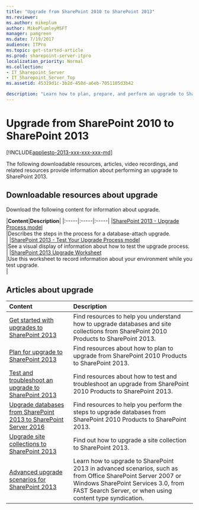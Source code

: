 ```yaml
---
title: "Upgrade from SharePoint 2010 to SharePoint 2013"
ms.reviewer: 
ms.author: mikeplum
author: MikePlumleyMSFT
manager: pamgreen
ms.date: 7/19/2017
audience: ITPro
ms.topic: get-started-article
ms.prod: sharepoint-server-itpro
localization_priority: Normal
ms.collection:
- IT_Sharepoint_Server
- IT_Sharepoint_Server_Top
ms.assetid: 45319d1c-3b2d-458d-a6eb-7051105d3b42

description: "Learn how to plan, prepare, and perform an upgrade to SharePoint 2013."
---
```


# Upgrade from SharePoint 2010 to SharePoint 2013

[!INCLUDE[appliesto-2013-xxx-xxx-xxx-md](../includes/appliesto-2013-xxx-xxx-xxx-md.md)]
  
The following downloadable resources, articles, video recordings, and related resources provide information about performing an upgrade to SharePoint 2013.
  
## Downloadable resources about upgrade

Download the following content for information about upgrade.
  
|**Content**|**Description**|
|:-----|:-----|:-----|
|[SharePoint 2013 - Upgrade Process model](https://go.microsoft.com/fwlink/?LinkId=255047) <br/> |Describes the steps in the process for a database-attach upgrade.  <br/> |
|[SharePoint 2013 - Test Your Upgrade Process model](https://go.microsoft.com/fwlink/?LinkId=252098) <br/> |See a visual display of information about how to test the upgrade process.  <br/> |
|[SharePoint 2013 Upgrade Worksheet](https://go.microsoft.com/fwlink/?LinkId=252097) <br/> |Use this worksheet to record information about your environment while you test upgrade.  <br/> |
   
## Articles about upgrade

  
|**Content**|**Description**|
|:-----|:-----|
|[Get started with upgrades to SharePoint 2013](get-started-with-upgrade-0.md) <br/> |Find resources to help you understand how to upgrade databases and site collections from SharePoint 2010 Products to SharePoint 2013.  <br/> |
|[Plan for upgrade to SharePoint 2013](/previous-versions/office/sharepoint-server-2010/cc303429(v=office.14)) <br/> |Find resources about how to plan to upgrade from SharePoint 2010 Products to SharePoint 2013.  <br/> |
|[Test and troubleshoot an upgrade to SharePoint 2013](test-and-troubleshoot-an-upgrade-0.md) <br/> |Find resources about how to test and troubleshoot an upgrade from SharePoint 2010 Products to SharePoint 2013.  <br/> |
|[Upgrade databases from SharePoint 2013 to SharePoint Server 2016](upgrade-databases.md) <br/> |Find resources to help you perform the steps to upgrade databases from SharePoint 2010 Products to SharePoint 2013.  <br/> |
|[Upgrade site collections to SharePoint 2013](upgrade-site-collections-0.md) <br/> |Find out how to upgrade a site collection to SharePoint 2013.  <br/> |
|[Advanced upgrade scenarios for SharePoint 2013](/previous-versions/office/sharepoint-server-2010/ff730260(v=office.14)) <br/> |Learn how to upgrade to SharePoint 2013 in advanced scenarios, such as from Office SharePoint Server 2007 or Windows SharePoint Services 3.0, from FAST Search Server, or when using content type syndication.  <br/> |
   

